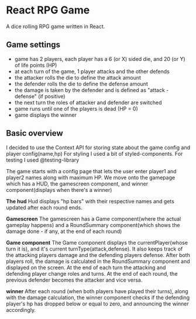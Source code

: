 # React RPG Game

A dice rolling RPG game written in React.

## Game settings

- game has 2 players, each player has a 6 (or X) sided die, and 20 (or Y) of life points (HP)
- at each turn of the game, 1 player attacks and the other defends
- the attacker rolls the die to define the attack amount
- the defender rolls the die to define the defense amount
- the damage is taken by the defender and is defined as "attack - defense" (if positive)
- the next turn the roles of attacker and defender are switched
- game runs until one of the players is dead (HP = 0)
- game displays the winner

## Basic overview

I decided to use the Context API for storing state about the game config and player config(name,hp)
For styling I used a bit of styled-components.
For testing I used @testing-library

The game starts with a config page that lets the user enter player1 and player2 names along with maximum HP.
We move onto the gamepage which has a HUD, the gamescreen component, and winner component(displays when there's a winner)

**The hud**
Hud displays "hp bars" with their respective names and gets updated after each round ends.

**Gamescreen**
The gamescreen has a Game component(where the actual gameplay happens) and a RoundSummary component(which shows the damage done - if any, at the end of each round)

**Game component**
The Game component displays the currentPlayer(whose turn it is), and it's current turnType(attack,defense). It also keeps track of the attacking players damage and the defending players defense. After both players roll, the damage is calculated in the RoundSummary component and displayed on the screen.
At the end of each turn the attacking and defending player change roles and turns.
At the end of each round, the previous defender becomes the attacker and vice versa.

**winner**
After each round (when both players have played their turns), along with the damage calculation, the winner component checks if the defending player's hp has dropped below or equal to zero, and announcing the winner accordingly.
